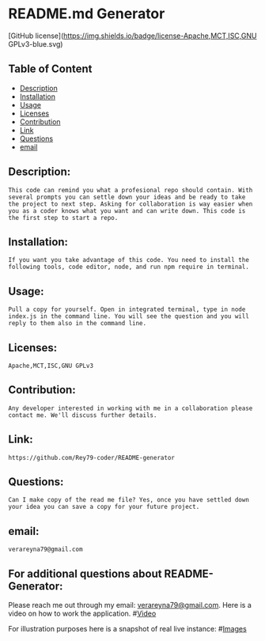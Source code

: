 
# README.md Generator


[GitHub license](https://img.shields.io/badge/license-Apache,MCT,ISC,GNU GPLv3-blue.svg)

## Table of Content

- [Description](#Description)
- [Installation](#Installation)
- [Usage](#Usage)
- [Licenses](#Licenses)
- [Contribution](#Contribution)
- [Link](#Link)
- [Questions](#Questions)
- [email](#email)

## Description:
    This code can remind you what a profesional repo should contain. With several prompts you can settle down your ideas and be ready to take the project to next step. Asking for collaboration is way easier when you as a coder knows what you want and can write down. This code is the first step to start a repo.
## Installation:
    If you want you take advantage of this code. You need to install the following tools, code editor, node, and run npm require in terminal.
## Usage:
    Pull a copy for yourself. Open in integrated terminal, type in node index.js in the command line. You will see the question and you will reply to them also in the command line.
## Licenses:
    Apache,MCT,ISC,GNU GPLv3
## Contribution:
    Any developer interested in working with me in a collaboration please contact me. We'll discuss further details.
## Link:
    https://github.com/Rey79-coder/README-generator
## Questions:
    Can I make copy of the read me file? Yes, once you have settled down your idea you can save a copy for your future project.
## email:
    verareyna79@gmail.com

## For additional questions about README-Generator:
   Please reach me out through my email: verareyna79@gmail.com.
   Here is a video on how to work the application.
#[Video](https://drive.google.com/file/d/1tl1pwlHSfMgXHlhJiNjzWUhO9NW5Duhr/view?usp=sharing)

For illustration purposes here is a snapshot of real live instance:
#[Images](https://raw.githubusercontent.com/Rey79-coder/README-generator/main/assets/img/README-sample-template-1920x720.png)

